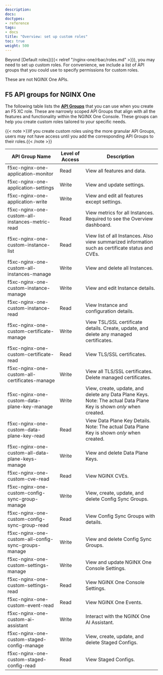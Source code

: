 ```yaml
---
description: 
docs:
doctypes:
- reference
tags:
- docs
title: "Overview: set up custom roles"
toc: true
weight: 500
---
```


Beyond [Default roles]({{< relref "/nginx-one/rbac/roles.md" >}}), you may need to set up custom roles. For convenience, we include a list of API groups that you could use to specify permissions for custom roles.

These are not NGINX One APIs.

## F5 API groups for NGINX One

The following table lists the **[API Groups](https://docs.cloud.f5.com/docs-v2/administration/how-tos/user-mgmt/roles)** that you can use when you create an F5 XC role. These are narrowly scoped API Groups that align with all the features and functionality within the NGINX One Console. These groups can help you create custom roles tailored to your specific needs.

{{< note >}}If you create custom roles using the more granular API Groups, users may not have access until you add the corresponding API Groups to their roles.{{< /note >}}

| API Group Name                          | Level of Access | Description                                                                                                                   |
|-----------------------------------------|-----------------|-------------------------------------------------------------------------------------------------------------------------------|
| f5xc-nginx-one-application-monitor      | Read            | View all features and data.                                                                                                |
| f5xc-nginx-one-application-settings     | Write           | View and update settings.                                                                                                |
| f5xc-nginx-one-application-write        | Write           | View and edit all features except settings.                                                                         |
| f5xc-nginx-one-custom-all-instances-metric-read    | Read            | View metrics for all Instances. Required to see the Overview dashboard.                                                  |
| f5xc-nginx-one-custom-instance-list                 | Read            | View list of all Instances. Also view summarized information such as certificate status and CVEs.                                            |
| f5xc-nginx-one-custom-all-instances-manage          | Write           | View and delete all Instances.                                                                                                |
| f5xc-nginx-one-custom-instance-manage               | Write           | View and edit Instance details.                                                                        |
| f5xc-nginx-one-custom-instance-read                 | Read            | View Instance and configuration details.                                                                        |
| f5xc-nginx-one-custom-certificate-manage            | Write           | View TSL/SSL certificate details. Create, update, and delete any managed certificates.                                    |
| f5xc-nginx-one-custom-certificate-read              | Read            | View TLS/SSL certificates.                                                                                    |
| f5xc-nginx-one-custom-all-certificates-manage       | Write           | View all TLS/SSL certificates. Delete managed certificates.                                               |
| f5xc-nginx-one-custom-data-plane-key-manage         | Write           | View, create, update, and delete any Data Plane Keys. Note: The actual Data Plane Key is shown _only_ when created. |
| f5xc-nginx-one-custom-data-plane-key-read           | Read            | View Data Plane Key Details. Note: The actual Data Plane Key is shown _only_ when created.                      |
| f5xc-nginx-one-custom-all-data-plane-keys-manage     | Write           | View and delete Data Plane Keys.                                                                         |
| f5xc-nginx-one-custom-cve-read                 | Read            | View NGINX CVEs.                                                                                                  |
| f5xc-nginx-one-custom-config-sync-group-manage     | Write           | View, create, update, and delete Config Sync Groups.                                                                      |
| f5xc-nginx-one-custom-config-sync-group-read       | Read            | View Config Sync Groups with details.                                                                                |
| f5xc-nginx-one-custom-all-config-sync-groups-manage | Write           | View and delete Config Sync Groups.                                                                           |
| f5xc-nginx-one-custom-settings-manage               | Write           | View and update NGINX One Console Settings.                                                                               |
| f5xc-nginx-one-custom-settings-read                 | Read            | View NGINX One Console Settings.                                                                                          |
| f5xc-nginx-one-custom-event-read                   | Read            | View NGINX One Events.                                                                                                    |
| f5xc-nginx-one-custom-ai-assistant                  | Write           | Interact with the NGINX One AI Assistant.                                                                                     |
| f5xc-nginx-one-custom-staged-config-manage         | Write           | View, create, update, and delete Staged Configs.                                                                          |
| f5xc-nginx-one-custom-staged-config-read           | Read            | View Staged Configs.                                                                                                      |
